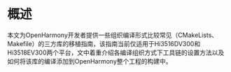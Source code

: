 # 概述<a name="ZH-CN_TOPIC_0000001064570046"></a>

本文为OpenHarmony开发者提供一些组织编译形式比较常见（CMakeLists、Makefile）的三方库的移植指南，该指南当前仅适用于Hi3516DV300和Hi3518EV300两个平台，文中着重介绍各编译组织方式下工具链的设置方法以及如何将该库的编译添加到OpenHarmony整个工程的构建中。

